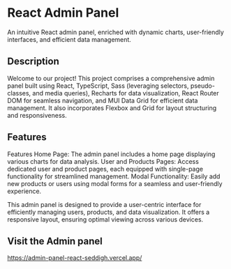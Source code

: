 # React Admin Panel
An intuitive React admin panel, enriched with dynamic charts, user-friendly interfaces, and efficient data management.

## Description
Welcome to our project! This project comprises a comprehensive admin panel built using React, TypeScript, Sass (leveraging selectors, pseudo-classes, and media queries), Recharts for data visualization, React Router DOM for seamless navigation, and MUI Data Grid for efficient data management. It also incorporates Flexbox and Grid for layout structuring and responsiveness.

## Features
Features
Home Page: The admin panel includes a home page displaying various charts for data analysis.
User and Products Pages: Access dedicated user and product pages, each equipped with single-page functionality for streamlined management.
Modal Functionality: Easily add new products or users using modal forms for a seamless and user-friendly experience.

This admin panel is designed to provide a user-centric interface for efficiently managing users, products, and data visualization. It offers a responsive layout, ensuring optimal viewing across various devices.

## Visit the Admin panel
https://admin-panel-react-seddigh.vercel.app/
